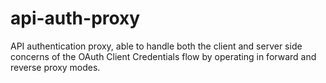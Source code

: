 # api-auth-proxy
API authentication proxy, able to handle both the client and server side concerns of the OAuth Client Credentials flow by operating in forward and reverse proxy modes.
